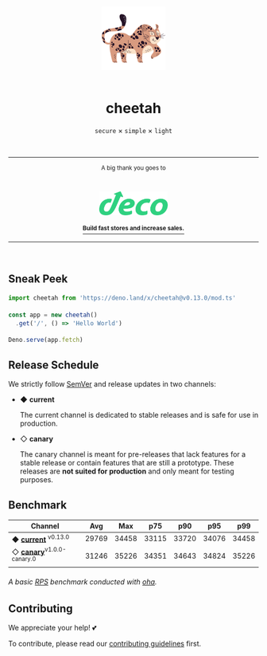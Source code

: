 <div align='center'>
  <img src='https://raw.githubusercontent.com/azurystudio/cheetah/dev/.github/cheetah.svg' width='128px' />
  <br>
  <br>
  <h1>cheetah</h1>
</div>

<div align='center'>
  <p><code>secure</code> × <code>simple</code> × <code>light</code></p>
</div>

<br>

---

<div align='center'>
  <sup>A big thank you goes to</sup>

  <br>
  <br>
  <br>

  <a href='https://deco.cx'>
    <img src='https://github.com/azurystudio/cheetah/blob/dev/.github/sponsors/deco.svg?raw=true' height='48px' />
    <br>
    <br>
    <a href='https://deco.cx'><sup><b>Build fast stores and increase sales.</b></sup></a>
  </a>
</div>

---

<br>

## Sneak Peek

```ts
import cheetah from 'https://deno.land/x/cheetah@v0.13.0/mod.ts'

const app = new cheetah()
  .get('/', () => 'Hello World')

Deno.serve(app.fetch)
```

## Release Schedule

We strictly follow [SemVer](https://semver.org) and release updates in two channels:

- ◆ **current**

  The current channel is dedicated to stable releases and is safe for use in production.

- ◇ **canary**

  The canary channel is meant for pre-releases that lack features for a stable release or contain features that are still a prototype. These releases are **not suited for production** and only meant for testing purposes.

## Benchmark

[//]: bstart

| Channel | Avg | Max | p75 | p90 | p95 | p99 |
| --- | --- | --- | --- | --- | --- | --- |
| ◆ [**current**](https://deno.land/x/cheetah@v0.13.0) <sup>v0.13.0</sup> | 29769 | 34458 | 33115 | 33720 | 34076 | 34458 |
| ◇ [**canary**](https://deno.land/x/cheetah@v1.0.0-canary.0)<sup>v1.0.0-canary.0</sup> | 31246 | 35226 | 34351 | 34643 | 34824 | 35226 |

[//]: bend

###### A basic [RPS](https://www.google.com/search?q=requests+per+second) benchmark conducted with [oha](https://github.com/hatoo/oha).

## Contributing

We appreciate your help! 💕

To contribute, please read our [contributing guidelines](https://github.com/azurystudio/cheetah/blob/dev/contributing.md)
first.
